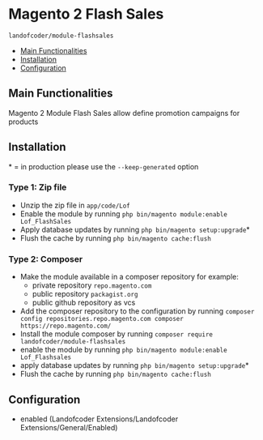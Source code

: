 # Magento 2 Flash Sales

``landofcoder/module-flashsales``

 - [Main Functionalities](#markdown-header-main-functionalities)
 - [Installation](#markdown-header-installation)
 - [Configuration](#markdown-header-configuration)

## Main Functionalities
Magento 2 Module Flash Sales allow define promotion campaigns for products

## Installation
\* = in production please use the `--keep-generated` option

### Type 1: Zip file

 - Unzip the zip file in `app/code/Lof`
 - Enable the module by running `php bin/magento module:enable Lof_FlashSales`
 - Apply database updates by running `php bin/magento setup:upgrade`\*
 - Flush the cache by running `php bin/magento cache:flush`

### Type 2: Composer

 - Make the module available in a composer repository for example:
    - private repository `repo.magento.com`
    - public repository `packagist.org`
    - public github repository as vcs
 - Add the composer repository to the configuration by running `composer config repositories.repo.magento.com composer https://repo.magento.com/`
 - Install the module composer by running `composer require landofcoder/module-flashsales`
 - enable the module by running `php bin/magento module:enable Lof_Flashsales`
 - apply database updates by running `php bin/magento setup:upgrade`\*
 - Flush the cache by running `php bin/magento cache:flush`


## Configuration

 - enabled (Landofcoder Extensions/Landofcoder Extensions/General/Enabled)




